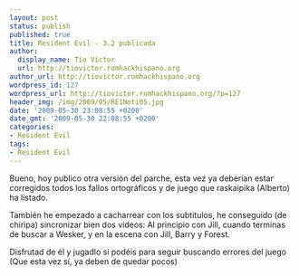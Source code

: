```yaml
---
layout: post
status: publish
published: true
title: Resident Evil - 3.2 publicada
author:
  display_name: Tío Víctor
  url: http://tiovictor.romhackhispano.org
author_url: http://tiovictor.romhackhispano.org
wordpress_id: 127
wordpress_url: http://tiovictor.romhackhispano.org/?p=127
header_img: /img/2009/05/RE1Noti05.jpg
date: '2009-05-30 23:08:55 +0200'
date_gmt: '2009-05-30 22:08:55 +0200'
categories:
- Resident Evil
tags:
- Resident Evil
---
```

Bueno, hoy publico otra versión del parche, esta vez ya deberían estar corregidos 
todos los fallos ortográficos y de juego que raskaipika (Alberto) ha listado.

También he empezado a cacharrear con los subtitulos, he conseguido (de chiripa) 
sincronizar bien dos vídeos: Al principio con Jill, cuando terminas de buscar a 
Wesker, y en la escena con Jill, Barry y Forest.

Disfrutad de él y jugadlo si podéis para seguir buscando errores del juego 
(Que esta vez sí, ya deben de quedar pocos)
